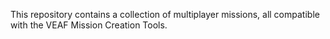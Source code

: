 This repository contains a collection of multiplayer missions, all compatible with the VEAF Mission Creation Tools.